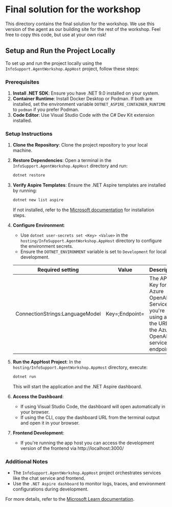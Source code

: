 # Final solution for the workshop

This directory contains the final solution for the workshop. We use this version of the agent as our building site for the rest of the workshop.
Feel free to copy this code, but use at your own risk!

## Setup and Run the Project Locally

To set up and run the project locally using the `InfoSupport.AgentWorkshop.AppHost` project, follow these steps:

### Prerequisites

1. **Install .NET SDK**: Ensure you have .NET 9.0 installed on your system.
2. **Container Runtime**: Install Docker Desktop or Podman. If both are installed, set the environment variable `DOTNET_ASPIRE_CONTAINER_RUNTIME` to `podman` if you prefer Podman.
3. **Code Editor**: Use Visual Studio Code with the C# Dev Kit extension installed.

### Setup Instructions

1. **Clone the Repository**:
   Clone the project repository to your local machine.

2. **Restore Dependencies**:
   Open a terminal in the `InfoSupport.AgentWorkshop.AppHost` directory and run:

   ```bash
   dotnet restore
   ```

3. **Verify Aspire Templates**:
   Ensure the .NET Aspire templates are installed by running:

   ```bash
   dotnet new list aspire
   ```

   If not installed, refer to the [Microsoft documentation](https://learn.microsoft.com/en-us/dotnet/aspire/fundamentals/setup-tooling?tabs=windows&pivots=vscode) for installation steps.

4. **Configure Environment**:

   - Use `dotnet user-secrets set <Key> <Value>` in the `hosting/InfoSupport.AgentWorkshop.AppHost` directory to configure the environment secrets.
   - Ensure the `DOTNET_ENVIRONMENT` variable is set to `Development` for local development.

   | Required setting                | Value                        | Description                                                                                             |
   | ------------------------------- | ---------------------------- | ------------------------------------------------------------------------------------------------------- |
   | ConnectionStrings:LanguageModel | Key=<Api Key>;Endpoint=<URL> | The API Key for the Azure OpenAI Service you're using and the URL of the Azure OpenAI service endpoint. |

5. **Run the AppHost Project**:
   In the `hosting/InfoSupport.AgentWorkshop.AppHost` directory, execute:

   ```bash
   dotnet run
   ```

   This will start the application and the .NET Aspire dashboard.

6. **Access the Dashboard**:

   - If using Visual Studio Code, the dashboard will open automatically in your browser.
   - If using the CLI, copy the dashboard URL from the terminal output and open it in your browser.

7. **Frontend Development**:

   - If you're running the app host you can access the development version of the frontend via http://localhost:3000/

### Additional Notes

- The `InfoSupport.AgentWorkshop.AppHost` project orchestrates services like the chat service and frontend.
- Use the `.NET Aspire dashboard` to monitor logs, traces, and environment configurations during development.

For more details, refer to the [Microsoft Learn documentation](https://learn.microsoft.com/en-us/dotnet/aspire/fundamentals/setup-tooling?tabs=windows&pivots=vscode).
